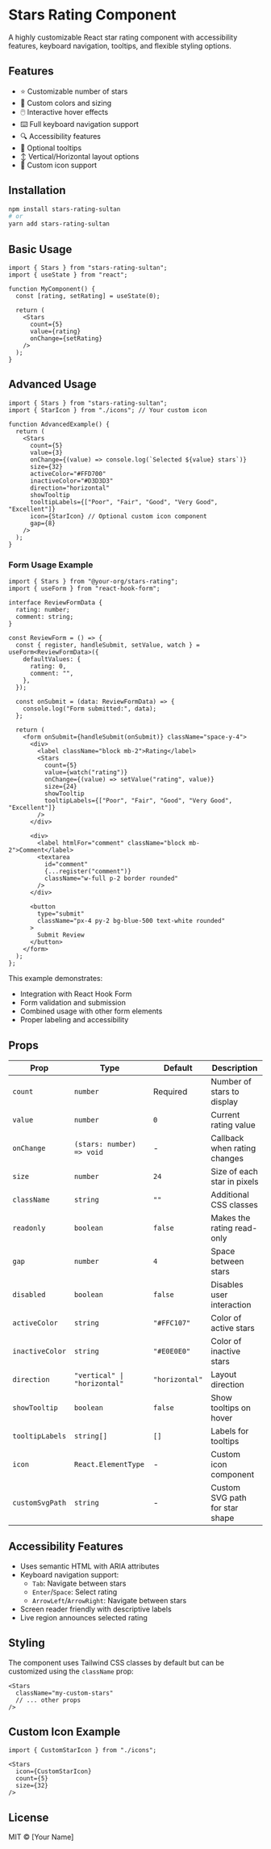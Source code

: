# Stars Rating Component

A highly customizable React star rating component with accessibility features, keyboard navigation, tooltips, and flexible styling options.

## Features

- ⭐ Customizable number of stars
- 🎨 Custom colors and sizing
- 🖱️ Interactive hover effects
- ⌨️ Full keyboard navigation support
- 🔍 Accessibility features
- 💭 Optional tooltips
- ↕️ Vertical/Horizontal layout options
- 🎯 Custom icon support

## Installation

```bash
npm install stars-rating-sultan
# or
yarn add stars-rating-sultan
```

## Basic Usage

```tsx
import { Stars } from "stars-rating-sultan";
import { useState } from "react";

function MyComponent() {
  const [rating, setRating] = useState(0);

  return (
    <Stars
      count={5}
      value={rating}
      onChange={setRating}
    />
  );
}
```

## Advanced Usage

```tsx
import { Stars } from "stars-rating-sultan";
import { StarIcon } from "./icons"; // Your custom icon

function AdvancedExample() {
  return (
    <Stars
      count={5}
      value={3}
      onChange={(value) => console.log(`Selected ${value} stars`)}
      size={32}
      activeColor="#FFD700"
      inactiveColor="#D3D3D3"
      direction="horizontal"
      showTooltip
      tooltipLabels={["Poor", "Fair", "Good", "Very Good", "Excellent"]}
      icon={StarIcon} // Optional custom icon component
      gap={8}
    />
  );
}
```

### Form Usage Example

```tsx
import { Stars } from "@your-org/stars-rating";
import { useForm } from "react-hook-form";

interface ReviewFormData {
  rating: number;
  comment: string;
}

const ReviewForm = () => {
  const { register, handleSubmit, setValue, watch } = useForm<ReviewFormData>({
    defaultValues: {
      rating: 0,
      comment: "",
    },
  });

  const onSubmit = (data: ReviewFormData) => {
    console.log("Form submitted:", data);
  };

  return (
    <form onSubmit={handleSubmit(onSubmit)} className="space-y-4">
      <div>
        <label className="block mb-2">Rating</label>
        <Stars
          count={5}
          value={watch("rating")}
          onChange={(value) => setValue("rating", value)}
          size={24}
          showTooltip
          tooltipLabels={["Poor", "Fair", "Good", "Very Good", "Excellent"]}
        />
      </div>
      
      <div>
        <label htmlFor="comment" className="block mb-2">Comment</label>
        <textarea
          id="comment"
          {...register("comment")}
          className="w-full p-2 border rounded"
        />
      </div>

      <button 
        type="submit"
        className="px-4 py-2 bg-blue-500 text-white rounded"
      >
        Submit Review
      </button>
    </form>
  );
};
```

This example demonstrates:
- Integration with React Hook Form
- Form validation and submission
- Combined usage with other form elements
- Proper labeling and accessibility


## Props

| Prop | Type | Default | Description |
|------|------|---------|-------------|
| `count` | `number` | Required | Number of stars to display |
| `value` | `number` | `0` | Current rating value |
| `onChange` | `(stars: number) => void` | - | Callback when rating changes |
| `size` | `number` | `24` | Size of each star in pixels |
| `className` | `string` | `""` | Additional CSS classes |
| `readonly` | `boolean` | `false` | Makes the rating read-only |
| `gap` | `number` | `4` | Space between stars |
| `disabled` | `boolean` | `false` | Disables user interaction |
| `activeColor` | `string` | `"#FFC107"` | Color of active stars |
| `inactiveColor` | `string` | `"#E0E0E0"` | Color of inactive stars |
| `direction` | `"vertical" \| "horizontal"` | `"horizontal"` | Layout direction |
| `showTooltip` | `boolean` | `false` | Show tooltips on hover |
| `tooltipLabels` | `string[]` | `[]` | Labels for tooltips |
| `icon` | `React.ElementType` | - | Custom icon component |
| `customSvgPath` | `string` | - | Custom SVG path for star shape |

## Accessibility Features

- Uses semantic HTML with ARIA attributes
- Keyboard navigation support:
  - `Tab`: Navigate between stars
  - `Enter`/`Space`: Select rating
  - `ArrowLeft`/`ArrowRight`: Navigate between stars
- Screen reader friendly with descriptive labels
- Live region announces selected rating

## Styling

The component uses Tailwind CSS classes by default but can be customized using the `className` prop:

```tsx
<Stars
  className="my-custom-stars"
  // ... other props
/>
```

## Custom Icon Example

```tsx
import { CustomStarIcon } from "./icons";

<Stars
  icon={CustomStarIcon}
  count={5}
  size={32}
/>
```

## License

MIT © [Your Name]
